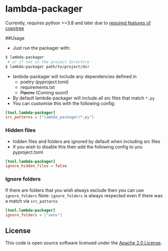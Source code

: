 # lambda-packager

Currently, requires python >=3.8 and later due to [required features of copytree](https://docs.python.org/3/library/shutil.html#shutil.copytree)

##Usage
- Just run the packager with:
```bash
$ lambda-packager
 # or if not in the project directory  
$ lambda-packager path/to/project/dir
```
- lambda-packager will include any dependencies defined in
    - poetry (pyproject.toml)
    - requirements.txt
    - ~~Pipenv~~ (Coming soon!)
- By default lambda-packager will include all src files that match `*.py`
- You can customise this with the following config:
```toml
[tool.lambda-packager]
src_patterns = ["lambda_packager/*.py"]
```

### Hidden files
- hidden files and folders are ignored by default when including src files
- if you wish to disable this then add the following config to you pyproject.toml
```toml
[tool.lambda-packager]
ignore_hidden_files = false
```

### Ignore folders
If there are folders that you wish always exclude then you can use `ignore_folders`
Note: `ignore_folders` is always respected even if there was a match via `src_patterns`
```toml
[tool.lambda-packager]
ignore_folders = ["venv"]
```

## License

This code is open source software licensed under the [Apache 2.0 License]("http://www.apache.org/licenses/LICENSE-2.0.html").
